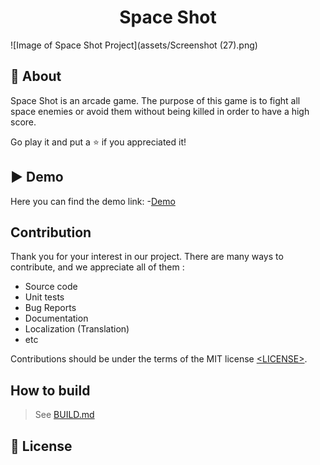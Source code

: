 <h1 align="center">Space Shot</h1>



![Image of Space Shot Project](assets/Screenshot (27).png)



## 🎯 About



Space Shot is an arcade game. The purpose of this game is to fight all space enemies or avoid them without being killed in order to have a high score.


Go play it and put a ⭐️ if you appreciated it!




## ▶️ Demo
Here you can find the demo link:
-[Demo](CMakeFiles/demo_xUuneOQ0.mp4)



## Contribution



Thank you for your interest in our project. There are many ways to contribute,
and we appreciate all of them :



- Source code
- Unit tests
- Bug Reports
- Documentation
- Localization (Translation)
- etc



Contributions should be under the terms of the MIT license [&lt;LICENSE&gt;](LICENSE).



## How to build



> See [BUILD.md](BUILD.md)



## 📝 License




